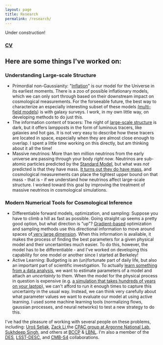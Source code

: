 ```yaml
---
layout: page
title: Research
permalink: /research/
---
```


Under construction!

### [CV]({{site.url}}/images/cv_2023.pdf)

## Here are some things I've worked on:

### Understanding Large-scale Structure
- Primordial non-Gaussianity: 
	  "[Inflation](https://ned.ipac.caltech.edu/level5/Liddle/Liddle_contents.html)" is our model for the Universe in its earliest moments. There is a zoo of possible inflationary models, which we can only sort through based on their downstream impact on cosmological measurements. For the forseeable future, the best way to characterize an especially interesting subset of these models [(multi-field models](https://arxiv.org/abs/astro-ph/0702187)) is with galaxy surveys. I work, in my own little way, on developing methods to do just this.
- The information content of tracers: 
	  The night of [large-scale structure](https://newscenter.lbl.gov/wp-content/uploads/2022/01/allframe-1000mpc-960x540-1.gif) is dark, but it offers lampposts in the form of luminous tracers, like galaxies and hot gas. It is not very easy to describe how these tracers are located in space, especially when they are almost close enough to overlap. I spent a little time working on this directly, but am thinking about it all the time!
- Massive neutrinos: 
	  More than ten million neutrinos from the early universe are passing through your body *right now*. Neutrinos are sub-atomic particles predicted by the [Standard Model](https://home.cern/science/physics/standard-model), but what was *not* predicted is that they have mass. [It turns out they do have mass](https://www.nobelprize.org/prizes/physics/2015/press-release/), and cosmological measurements can place the tightest upper bound on that mass - that is - if we understand how neutrinos affect large-scale structure. I worked toward this goal by improving the treatment of massive neutrinos in cosmological simulations.


### Modern Numerical Tools for Cosmological Inference
- Differentiable forward models, optimization, and sampling: 
	  Suppose you have to climb a hill as fast as possible. Going straight up seems a pretty good option, but what direction is "up"? [Gradient-based](https://en.wikipedia.org/wiki/Gradient#/media/File:Gradient2.svg) optimization and sampling methods use this directional information to move around spaces of[ very large dimension](https://en.wikipedia.org/wiki/Curse_of_dimensionality). When this information is avaliable, it makes the process of finding the best parameters for a given physical model and their uncertainties much easier. To do this, however, the model has to be differentiable - and I've worked on developing this capability for one model or another since I started at Berkeley! 
- Active Learning: 
	  Budgeting is an (un)fortunate part of daily life, but also an important part of scientific investigation. To actually [learn something from a data analysis](https://en.wikipedia.org/wiki/Bayesian_inference), we want to estimate parameters of a model and attach an *uncertainty* to them. When the model for the physical process in question is expensive (e.g. [a simulation that takes hundreds of years on your laptop](https://www.illustris-project.org/about/#:~:text=The%20Illustris%20simulations%20were%20run,%2C%20or%20about%202%2C000%20years)), we can't afford to run it enough times to capture this uncertainty in the usual way. Instead, we can think very carefully about what parameter values we want to evaluate our model at using active learning. I used some machine learning tools (normalizing flows, gaussian processes, and neural networks) to test a new strategy to do this.

I've had the pleasure of working with several people on these problems, including: [Uroš Seljak](https://physics.berkeley.edu/people/faculty/uros-seljak), [Zack Li](https://zack.li/),the [CPAC group at Argonne National Lab](https://cpac.hep.anl.gov/), [Sukhdeep Singh](https://scholar.google.com/citations?user=ss19CkwAAAAJ&hl=en), and others at [BCCP](http://bccp.berkeley.edu/) & [LBNL](https://cosmology.lbl.gov/sem_bcg_future.html).
I'm also a member of the [DES](https://www.darkenergysurvey.org/), [LSST-DESC](https://lsstdesc.org/), and [CMB-S4](https://cmb-s4.org/) collaborations.

